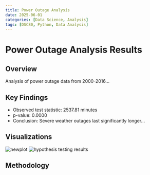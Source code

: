 ```yaml
---
title: Power Outage Analysis
date: 2025-06-01
categories: [Data Science, Analysis]
tags: [DSC80, Python, Data Analysis]
---
```


# Power Outage Analysis Results

## Overview
Analysis of power outage data from 2000-2016...

## Key Findings
- Observed test statistic: 2537.81 minutes
- p-value: 0.0000
- Conclusion: Severe weather outages last significantly longer...

## Visualizations
![newplot](https://github.com/user-attachments/assets/9085fc77-43c1-4811-942a-283c20255932)
![hypothesis testing results](https://github.com/user-attachments/assets/99f6fbce-ec6d-4bdf-9d4f-552eee4d840e)

## Methodology

